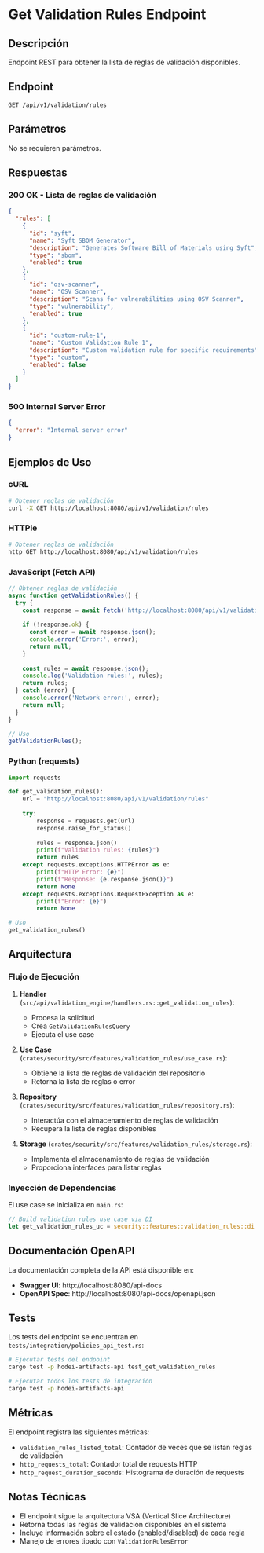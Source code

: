 # Get Validation Rules Endpoint

## Descripción

Endpoint REST para obtener la lista de reglas de validación disponibles.

## Endpoint

```
GET /api/v1/validation/rules
```

## Parámetros

No se requieren parámetros.

## Respuestas

### 200 OK - Lista de reglas de validación

```json
{
  "rules": [
    {
      "id": "syft",
      "name": "Syft SBOM Generator",
      "description": "Generates Software Bill of Materials using Syft",
      "type": "sbom",
      "enabled": true
    },
    {
      "id": "osv-scanner",
      "name": "OSV Scanner",
      "description": "Scans for vulnerabilities using OSV Scanner",
      "type": "vulnerability",
      "enabled": true
    },
    {
      "id": "custom-rule-1",
      "name": "Custom Validation Rule 1",
      "description": "Custom validation rule for specific requirements",
      "type": "custom",
      "enabled": false
    }
  ]
}
```

### 500 Internal Server Error

```json
{
  "error": "Internal server error"
}
```

## Ejemplos de Uso

### cURL

```bash
# Obtener reglas de validación
curl -X GET http://localhost:8080/api/v1/validation/rules
```

### HTTPie

```bash
# Obtener reglas de validación
http GET http://localhost:8080/api/v1/validation/rules
```

### JavaScript (Fetch API)

```javascript
// Obtener reglas de validación
async function getValidationRules() {
  try {
    const response = await fetch('http://localhost:8080/api/v1/validation/rules');
    
    if (!response.ok) {
      const error = await response.json();
      console.error('Error:', error);
      return null;
    }
    
    const rules = await response.json();
    console.log('Validation rules:', rules);
    return rules;
  } catch (error) {
    console.error('Network error:', error);
    return null;
  }
}

// Uso
getValidationRules();
```

### Python (requests)

```python
import requests

def get_validation_rules():
    url = "http://localhost:8080/api/v1/validation/rules"
    
    try:
        response = requests.get(url)
        response.raise_for_status()
        
        rules = response.json()
        print(f"Validation rules: {rules}")
        return rules
    except requests.exceptions.HTTPError as e:
        print(f"HTTP Error: {e}")
        print(f"Response: {e.response.json()}")
        return None
    except requests.exceptions.RequestException as e:
        print(f"Error: {e}")
        return None

# Uso
get_validation_rules()
```

## Arquitectura

### Flujo de Ejecución

1. **Handler** (`src/api/validation_engine/handlers.rs::get_validation_rules`):
   - Procesa la solicitud
   - Crea `GetValidationRulesQuery`
   - Ejecuta el use case

2. **Use Case** (`crates/security/src/features/validation_rules/use_case.rs`):
   - Obtiene la lista de reglas de validación del repositorio
   - Retorna la lista de reglas o error

3. **Repository** (`crates/security/src/features/validation_rules/repository.rs`):
   - Interactúa con el almacenamiento de reglas de validación
   - Recupera la lista de reglas disponibles

4. **Storage** (`crates/security/src/features/validation_rules/storage.rs`):
   - Implementa el almacenamiento de reglas de validación
   - Proporciona interfaces para listar reglas

### Inyección de Dependencias

El use case se inicializa en `main.rs`:

```rust
// Build validation rules use case via DI
let get_validation_rules_uc = security::features::validation_rules::di::make_use_case();
```

## Documentación OpenAPI

La documentación completa de la API está disponible en:

- **Swagger UI**: http://localhost:8080/api-docs
- **OpenAPI Spec**: http://localhost:8080/api-docs/openapi.json

## Tests

Los tests del endpoint se encuentran en `tests/integration/policies_api_test.rs`:

```bash
# Ejecutar tests del endpoint
cargo test -p hodei-artifacts-api test_get_validation_rules

# Ejecutar todos los tests de integración
cargo test -p hodei-artifacts-api
```

## Métricas

El endpoint registra las siguientes métricas:

- `validation_rules_listed_total`: Contador de veces que se listan reglas de validación
- `http_requests_total`: Contador total de requests HTTP
- `http_request_duration_seconds`: Histograma de duración de requests

## Notas Técnicas

- El endpoint sigue la arquitectura VSA (Vertical Slice Architecture)
- Retorna todas las reglas de validación disponibles en el sistema
- Incluye información sobre el estado (enabled/disabled) de cada regla
- Manejo de errores tipado con `ValidationRulesError`
